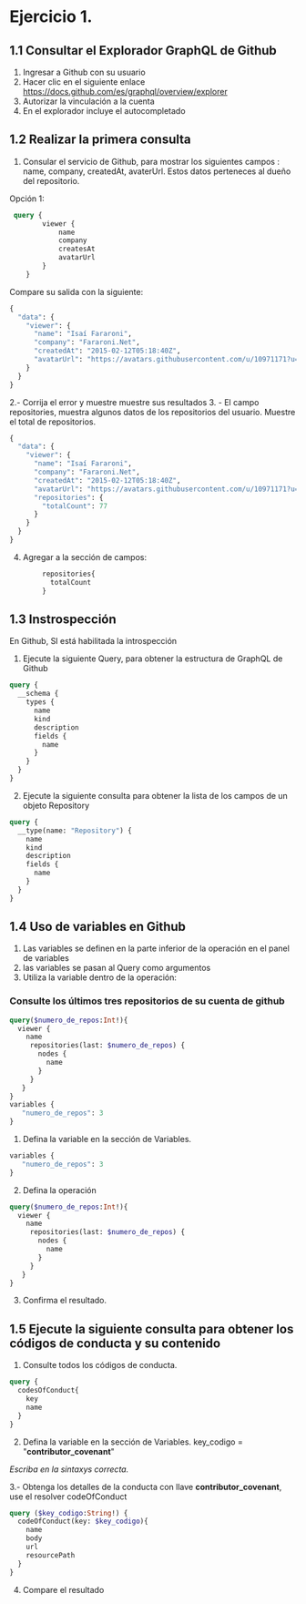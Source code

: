 # Ejercicio 1.

## 1.1 Consultar el Explorador GraphQL de Github

1. Ingresar a Github con su usuario
2. Hacer clic en el siguiente enlace
https://docs.github.com/es/graphql/overview/explorer
3. Autorizar la vinculación a la cuenta
4. En el explorador incluye el autocompletado

## 1.2 Realizar la primera consulta
1. Consular el servicio de Github, para mostrar los siguientes campos :   name, company, createdAt, avaterUrl. Estos datos perteneces al dueño del repositorio.

Opción 1: 
```graphql
 query {
    	viewer {
    		name
    		company
    		createsAt
    		avatarUrl
    	}
    }
```
Compare su salida con la siguiente:
```graphql
{
  "data": {
    "viewer": {
      "name": "Isaí Fararoni",
      "company": "Fararoni.Net",
      "createdAt": "2015-02-12T05:18:40Z",
      "avatarUrl": "https://avatars.githubusercontent.com/u/10971171?u=1d04988215f5c1cc39011022b9ef1a74a2ad81ca&v=4"
    }
  }
}
```
2.- Corrija el error  y muestre muestre sus resultados
3. - El campo  repositories, muestra algunos datos de los repositorios del usuario. Muestre el total de repositorios.
```graphql
{
  "data": {
    "viewer": {
      "name": "Isaí Fararoni",
      "company": "Fararoni.Net",
      "createdAt": "2015-02-12T05:18:40Z",
      "avatarUrl": "https://avatars.githubusercontent.com/u/10971171?u=1d04988215f5c1cc39011022b9ef1a74a2ad81ca&v=4",
      "repositories": {
        "totalCount": 77
      }
    }
  }
}
```
4. Agregar a la sección de campos:
```graphql
        repositories{
          totalCount
        }
```

## 1.3 Instrospección

En Github, SI está habilitada la introspección

1. Ejecute la siguiente Query, para obtener la estructura de GraphQL de Github

```graphql
query {
  __schema {
    types {
      name
      kind
      description
      fields {
        name
      }
    }
  }
}
```
2. Ejecute la siguiente consulta para obtener la lista de los campos de un objeto Repository
```graphql
query {
  __type(name: "Repository") {
    name
    kind
    description
    fields {
      name
    }
  }
}
```
## 1.4 Uso de variables en Github

1. Las variables se definen en la parte inferior de la operación en el panel de variables
2. las variables se pasan al Query como argumentos
3. Utiliza la variable dentro de la operación:

### Consulte los últimos tres repositorios de su cuenta de github

```graphql
query($numero_de_repos:Int!){
  viewer {
    name
     repositories(last: $numero_de_repos) {
       nodes {
         name
       }
     }
   }
}
variables {
   "numero_de_repos": 3
}
```
1. Defina la variable en la sección de Variables.
```graphql
variables {
   "numero_de_repos": 3
}
```
2. Defina la operación
```graphql
query($numero_de_repos:Int!){
  viewer {
    name
     repositories(last: $numero_de_repos) {
       nodes {
         name
       }
     }
   }
}
```
3. Confirma el resultado.


## 1.5 Ejecute la siguiente consulta para obtener los códigos de conducta y su contenido

1. Consulte todos los códigos de conducta.

```graphql
query {
  codesOfConduct{
    key
    name
  }
}
```

2. Defina la variable en la sección de Variables.
key_codigo  = "**contributor_covenant**"

_Escriba en la sintaxys correcta._

3.- Obtenga los detalles de la conducta con llave **contributor_covenant**, use el resolver codeOfConduct

```graphql
query ($key_codigo:String!) {
  codeOfConduct(key: $key_codigo){
    name
    body
    url
    resourcePath
  }
}
```
4. Compare el resultado